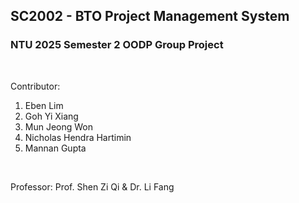 ## SC2002 - BTO Project Management System
### NTU 2025 Semester 2 OODP Group Project
</br>

Contributor:   

1. Eben Lim   
2. Goh Yi Xiang  
3. Mun Jeong Won  
4. Nicholas Hendra Hartimin  
5. Mannan Gupta  

</br>

Professor: 
Prof. Shen Zi Qi & Dr. Li Fang

